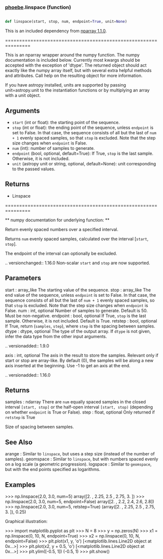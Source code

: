 ### [phoebe](phoebe.md).linspace (function)


```py

def linspace(start, stop, num, endpoint=True, unit=None)

```



This is an included dependency from [nparray 1.1.0](https://nparray.readthedocs.io/en/1.1.0/).

===============================================================


This is an nparray wrapper around the numpy function.  The
numpy documentation is included below.  Currently most kwargs
should be accepted with the exception of 'dtype'.  The returned
object should act exactly like the numpy array itself, but with
several extra helpful methods and attributes.  Call help on the
resulting object for more information.

If you have astropy installed, units are supported by passing unit=astropy.unit
to the instantiation functions or by multiplying an array with a unit object.


Arguments
------------
* `start` (int or float): the starting point of the sequence.
* `stop` (int or float): the ending point of the sequence, unless `endpoint`
is set to False.  In that case, the sequence consists of all but the
last of ``num + 1`` evenly spaced samples, so that `stop` is excluded.
Note that the step size changes when `endpoint` is False.
* `num` (int): number of samples to generate.
* `endpoint` (bool, optional, default=True): If True, `stop` is the last
sample. Otherwise, it is not included.
* `unit` (astropy unit or string, optional, default=None): unit
corresponding to the passed values.

Returns
-----------
* Linspace


===============================================================

** numpy documentation for underlying function: **


Return evenly spaced numbers over a specified interval.

Returns `num` evenly spaced samples, calculated over the
interval [`start`, `stop`].

The endpoint of the interval can optionally be excluded.

.. versionchanged:: 1.16.0
Non-scalar `start` and `stop` are now supported.

Parameters
----------
start : array_like
The starting value of the sequence.
stop : array_like
The end value of the sequence, unless `endpoint` is set to False.
In that case, the sequence consists of all but the last of ``num + 1``
evenly spaced samples, so that `stop` is excluded.  Note that the step
size changes when `endpoint` is False.
num : int, optional
Number of samples to generate. Default is 50. Must be non-negative.
endpoint : bool, optional
If True, `stop` is the last sample. Otherwise, it is not included.
Default is True.
retstep : bool, optional
If True, return (`samples`, `step`), where `step` is the spacing
between samples.
dtype : dtype, optional
The type of the output array.  If `dtype` is not given, infer the data
type from the other input arguments.

.. versionadded:: 1.9.0

axis : int, optional
The axis in the result to store the samples.  Relevant only if start
or stop are array-like.  By default (0), the samples will be along a
new axis inserted at the beginning. Use -1 to get an axis at the end.

.. versionadded:: 1.16.0

Returns
-------
samples : ndarray
There are `num` equally spaced samples in the closed interval
``[start, stop]`` or the half-open interval ``[start, stop)``
(depending on whether `endpoint` is True or False).
step : float, optional
Only returned if `retstep` is True

Size of spacing between samples.


See Also
--------
arange : Similar to `linspace`, but uses a step size (instead of the
number of samples).
geomspace : Similar to `linspace`, but with numbers spaced evenly on a log
scale (a geometric progression).
logspace : Similar to `geomspace`, but with the end points specified as
logarithms.

Examples
--------
&gt;&gt;&gt; np.linspace(2.0, 3.0, num=5)
array([2.  , 2.25, 2.5 , 2.75, 3.  ])
&gt;&gt;&gt; np.linspace(2.0, 3.0, num=5, endpoint=False)
array([2. ,  2.2,  2.4,  2.6,  2.8])
&gt;&gt;&gt; np.linspace(2.0, 3.0, num=5, retstep=True)
(array([2.  ,  2.25,  2.5 ,  2.75,  3.  ]), 0.25)

Graphical illustration:

&gt;&gt;&gt; import matplotlib.pyplot as plt
&gt;&gt;&gt; N = 8
&gt;&gt;&gt; y = np.zeros(N)
&gt;&gt;&gt; x1 = np.linspace(0, 10, N, endpoint=True)
&gt;&gt;&gt; x2 = np.linspace(0, 10, N, endpoint=False)
&gt;&gt;&gt; plt.plot(x1, y, 'o')
[&lt;matplotlib.lines.Line2D object at 0x...&gt;]
&gt;&gt;&gt; plt.plot(x2, y + 0.5, 'o')
[&lt;matplotlib.lines.Line2D object at 0x...&gt;]
&gt;&gt;&gt; plt.ylim([-0.5, 1])
(-0.5, 1)
&gt;&gt;&gt; plt.show()

